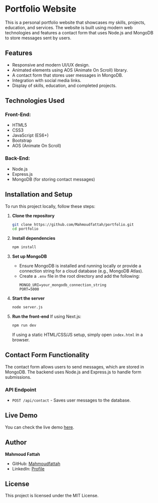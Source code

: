 # Portfolio Website

This is a personal portfolio website that showcases my skills, projects, education, and services. The website is built using modern web technologies and features a contact form that uses Node.js and MongoDB to store messages sent by users.

## Features
- Responsive and modern UI/UX design.
- Animated elements using AOS (Animate On Scroll) library.
- A contact form that stores user messages in MongoDB.
- Integration with social media links.
- Display of skills, education, and completed projects.

## Technologies Used
### Front-End:
- HTML5
- CSS3
- JavaScript (ES6+)
- Bootstrap
- AOS (Animate On Scroll)

### Back-End:
- Node.js
- Express.js
- MongoDB (for storing contact messages)

## Installation and Setup
To run this project locally, follow these steps:

1. **Clone the repository**
   ```bash
   git clone https://github.com/Mahmoudfattah/portfolio.git
   cd portfolio
   ```

2. **Install dependencies**
   ```bash
   npm install
   ```

3. **Set up MongoDB**
   - Ensure MongoDB is installed and running locally or provide a connection string for a cloud database (e.g., MongoDB Atlas).
   - Create a `.env` file in the root directory and add the following:
     ```env
     MONGO_URI=your_mongodb_connection_string
     PORT=5000
     ```

4. **Start the server**
   ```bash
   node server.js
   ```

5. **Run the front-end**
   If using Next.js:
   ```bash
   npm run dev
   ```
   If using a static HTML/CSS/JS setup, simply open `index.html` in a browser.

## Contact Form Functionality
The contact form allows users to send messages, which are stored in MongoDB. The backend uses Node.js and Express.js to handle form submissions.

### API Endpoint
- `POST /api/contact` - Saves user messages to the database.

## Live Demo
You can check the live demo [here](https://yourwebsite.com).

## Author
**Mahmoud Fattah**
- GitHub: [Mahmoudfattah](https://github.com/Mahmoudfattah)
- LinkedIn: [Profile](https://linkedin.com/in/yourprofile)

## License
This project is licensed under the MIT License.

